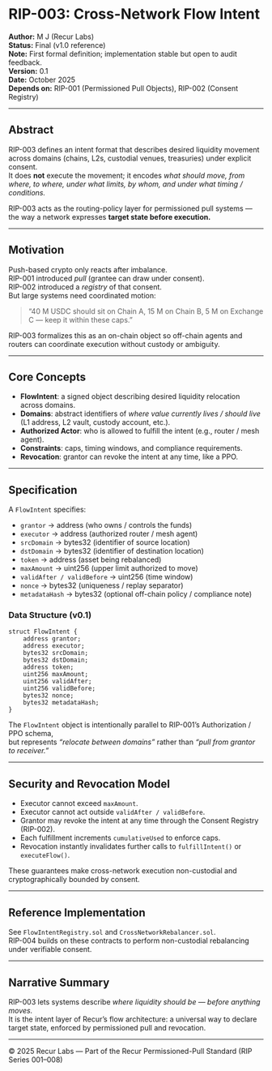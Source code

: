 # RIP-003: Cross-Network Flow Intent

**Author:** M J (Recur Labs)  
**Status:** Final (v1.0 reference)  
**Note:** First formal definition; implementation stable but open to audit feedback.  
**Version:** 0.1  
**Date:** October 2025  
**Depends on:** RIP-001 (Permissioned Pull Objects), RIP-002 (Consent Registry)

---

## Abstract

RIP-003 defines an intent format that describes desired liquidity movement across domains (chains, L2s, custodial venues, treasuries) under explicit consent.  
It does **not** execute the movement; it encodes *what should move, from where, to where, under what limits, by whom, and under what timing / conditions.*

RIP-003 acts as the routing-policy layer for permissioned pull systems — the way a network expresses **target state before execution.**

---

## Motivation

Push-based crypto only reacts after imbalance.  
RIP-001 introduced *pull* (grantee can draw under consent).  
RIP-002 introduced a *registry* of that consent.  
But large systems need coordinated motion:

> “40 M USDC should sit on Chain A, 15 M on Chain B, 5 M on Exchange C — keep it within these caps.”

RIP-003 formalizes this as an on-chain object so off-chain agents and routers can coordinate execution without custody or ambiguity.

---

## Core Concepts

- **FlowIntent**: a signed object describing desired liquidity relocation across domains.  
- **Domains**: abstract identifiers of *where value currently lives / should live* (L1 address, L2 vault, custody account, etc.).  
- **Authorized Actor**: who is allowed to fulfill the intent (e.g., router / mesh agent).  
- **Constraints**: caps, timing windows, and compliance requirements.  
- **Revocation**: grantor can revoke the intent at any time, like a PPO.

---

## Specification

A `FlowIntent` specifies:

- `grantor`  → address (who owns / controls the funds)  
- `executor` → address (authorized router / mesh agent)  
- `srcDomain` → bytes32 (identifier of source location)  
- `dstDomain` → bytes32 (identifier of destination location)  
- `token`     → address (asset being rebalanced)  
- `maxAmount` → uint256 (upper limit authorized to move)  
- `validAfter / validBefore` → uint256 (time window)  
- `nonce`     → bytes32 (uniqueness / replay separator)  
- `metadataHash` → bytes32 (optional off-chain policy / compliance note)

### Data Structure (v0.1)

~~~
struct FlowIntent {
    address grantor;
    address executor;
    bytes32 srcDomain;
    bytes32 dstDomain;
    address token;
    uint256 maxAmount;
    uint256 validAfter;
    uint256 validBefore;
    bytes32 nonce;
    bytes32 metadataHash;
}
~~~

The `FlowIntent` object is intentionally parallel to RIP-001’s Authorization / PPO schema,  
but represents *“relocate between domains”* rather than *“pull from grantor to receiver.”*

---

## Security and Revocation Model

- Executor cannot exceed `maxAmount`.  
- Executor cannot act outside `validAfter / validBefore`.  
- Grantor may revoke the intent at any time through the Consent Registry (RIP-002).  
- Each fulfillment increments `cumulativeUsed` to enforce caps.  
- Revocation instantly invalidates further calls to `fulfillIntent()` or `executeFlow()`.

These guarantees make cross-network execution non-custodial and cryptographically bounded by consent.

---

## Reference Implementation

See `FlowIntentRegistry.sol` and `CrossNetworkRebalancer.sol`.  
RIP-004 builds on these contracts to perform non-custodial rebalancing under verifiable consent.

---

## Narrative Summary

RIP-003 lets systems describe *where liquidity should be — before anything moves.*  
It is the intent layer of Recur’s flow architecture: a universal way to declare target state, enforced by permissioned pull and revocation.

---

© 2025 Recur Labs — Part of the Recur Permissioned-Pull Standard (RIP Series 001–008)

